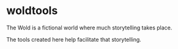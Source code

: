 # woldtools
The Wold is a fictional world where much storytelling takes place.

The tools created here help facilitate that storytelling.
